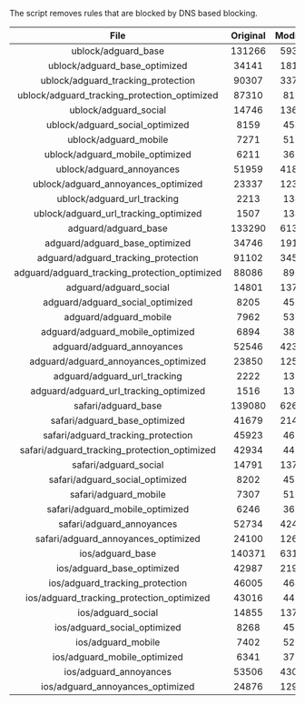 The script removes rules that are blocked by DNS based blocking.


| File | Original | Modified |
|:----:|:-----:|:-----:|
| ublock/adguard_base | 131266 | 59326 |
| ublock/adguard_base_optimized | 34141 | 18130 |
| ublock/adguard_tracking_protection | 90307 | 33765 |
| ublock/adguard_tracking_protection_optimized | 87310 | 8182 |
| ublock/adguard_social | 14746 | 13676 |
| ublock/adguard_social_optimized | 8159 | 4544 |
| ublock/adguard_mobile | 7271 | 5119 |
| ublock/adguard_mobile_optimized | 6211 | 3658 |
| ublock/adguard_annoyances | 51959 | 41823 |
| ublock/adguard_annoyances_optimized | 23337 | 12302 |
| ublock/adguard_url_tracking | 2213 | 1349 |
| ublock/adguard_url_tracking_optimized | 1507 | 1346 |
| adguard/adguard_base | 133290 | 61394 |
| adguard/adguard_base_optimized | 34746 | 19164 |
| adguard/adguard_tracking_protection | 91102 | 34502 |
| adguard/adguard_tracking_protection_optimized | 88086 | 8903 |
| adguard/adguard_social | 14801 | 13736 |
| adguard/adguard_social_optimized | 8205 | 4590 |
| adguard/adguard_mobile | 7962 | 5302 |
| adguard/adguard_mobile_optimized | 6894 | 3834 |
| adguard/adguard_annoyances | 52546 | 42331 |
| adguard/adguard_annoyances_optimized | 23850 | 12581 |
| adguard/adguard_url_tracking | 2222 | 1357 |
| adguard/adguard_url_tracking_optimized | 1516 | 1354 |
| safari/adguard_base | 139080 | 62614 |
| safari/adguard_base_optimized | 41679 | 21439 |
| safari/adguard_tracking_protection | 45923 | 4635 |
| safari/adguard_tracking_protection_optimized | 42934 | 4485 |
| safari/adguard_social | 14791 | 13720 |
| safari/adguard_social_optimized | 8202 | 4577 |
| safari/adguard_mobile | 7307 | 5160 |
| safari/adguard_mobile_optimized | 6246 | 3693 |
| safari/adguard_annoyances | 52734 | 42436 |
| safari/adguard_annoyances_optimized | 24100 | 12663 |
| ios/adguard_base | 140371 | 63120 |
| ios/adguard_base_optimized | 42987 | 21942 |
| ios/adguard_tracking_protection | 46005 | 4643 |
| ios/adguard_tracking_protection_optimized | 43016 | 4493 |
| ios/adguard_social | 14855 | 13758 |
| ios/adguard_social_optimized | 8268 | 4597 |
| ios/adguard_mobile | 7402 | 5204 |
| ios/adguard_mobile_optimized | 6341 | 3734 |
| ios/adguard_annoyances | 53506 | 43097 |
| ios/adguard_annoyances_optimized | 24876 | 12985 |